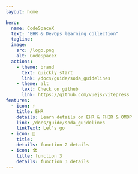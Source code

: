 ```yaml
---
layout: home

hero:
  name: CodeSpaceX
  text: "EHR & DevOps learning collection"
  tagline:
  image:
    src: /logo.png
    alt: CodeSpaceX
  actions:
    - theme: brand
      text: quickly start
      link: /docs/guide/soda_guidelines
    - theme: alt
      text: Check on github
      link: https://github.com/vuejs/vitepress
features:
  - icon: ⚡️
    title: EHR
    details: Learn details on EHR & FHIR & OMOP
    link: /docs/guide/soda_guidelines
    linkText: Let's go
  - icon: 🖖
    title:
    details: function 2 details
  - icon: 🛠️
    title: function 3
    details: function 3 details
---
```

